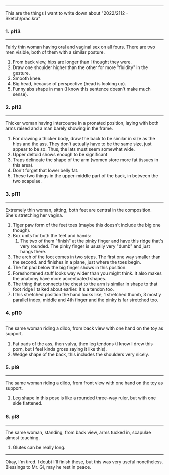 -----
This are the things I want to write down about
"2022/2112 - Sketch/prac.kra"

### 1. pl13
---
Fairly thin woman having oral and vaginal sex on all fours. There
are two men visible, both of them with a similar posture.

1. From back view, hips are longer than I thought they were.
2. Draw one shoulder higher than the other for more "fluidity" in
   the gesture.
3. Smooth knee.
4. Big head, because of perspective (head is looking up).
5. Funny abs shape in man (I know this sentence doesn't make much
   sense).

### 2. pl12
---
Thicker woman having intercourse in a pronated position, laying
with both arms raised and a man barely showing in the frame.

1. For drawing a thicker body, draw the back to be similar in size
   as the hips and the ass. They don't actually have to be the
   same size, just appear to be so. Thus, the lats must seem
   somewhat wide.
2. Upper deltoid shows enough to be significant
3. Traps delineate the shape of the arm (women store more fat
   tissues in this area).
4. Don't forget that lower belly fat.
5. These two things in the upper-middle part of the back, in
   between the two scapulae.

### 3. pl11
---
Extremely thin woman, sitting, both feet are central in the
composition. She's stretching her vagina.

1. Tiger paw form of the feet toes (maybe this doesn't include
   the big one though).
2. Box units for both the feet and hands:
   1. The two of them "finish" at the pinky finger and have this
      ridge that's very rounded. The pinky finger is usually
      very "dumb" and just hangs there.
3. The arch of the foot comes in two steps. The first one way
   smaller than the second. and finishes in a plane, just where
   the toes begin.
4. The fat pad below the big finger shows in this position.
5. Foreshortened stuff looks way wider than you might think.
   It also makes the anatomy have more accentuated shapes.
6. The thing that connects the chest to the arm is similar in
   shape to that foot ridge I talked about earlier. It's a
   tendon too.
7. I this stretched position the hand looks like, 1 stretched
   thumb, 3 mostly parallel index, middle and 4th finger and
   the pinky is far stretched too.

### 4. pl10
---
The same woman riding a dildo, from back view with one hand on the
toy as support.

1. Fat pads of the ass, then vulva, then leg tendons (I know I
   drew this porn, but I feel kinda gross saying it like this).
2. Wedge shape of the back, this includes the shoulders very
   nicely.

### 5. pl9
---
The same woman riding a dildo, from front view with one hand on the
toy as support. 

1. Leg shape in this pose is like a rounded three-way ruler, but
   with one side flattened.

### 6. pl8
---
The same woman, standing, from back view, arms tucked in, scapulae
almost touching.

1. Glutes can be really long.

---
Okay, I'm tired. I doubt I'll finish these, but this was very
useful nonetheless. Blessings to Mr. Gi, may he rest in peace.